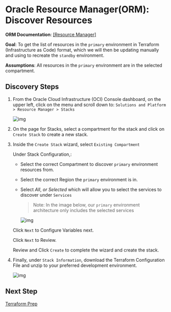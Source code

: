 # Oracle Resource Manager(ORM): Discover Resources
**ORM Documentation**: [[Resource Manager]](https://docs.oracle.com/en-us/iaas/Content/ResourceManager/Concepts/landing.htm)

**Goal**: To get the list of resources in the `primary` environment in Terraform (Infrastructure as Code) format, which we will then be updating manually and using to recreate the `standby` environment.

**Assumptions**: All resources in the `primary` environment are in the selected compartment.


## Discovery Steps
1. From the Oracle Cloud Infrastructure (OCI) Console dashboard, on the upper left, click on the menu and scroll down to:
 ``` Solutions and Platform > Resource Manager > Stacks ```

    ![img](./resources/location.PNG)

2. On the page for Stacks, select a compartment for the stack and click on ``` Create Stack``` to create a new stack.

3. Inside the `Create Stack` wizard, select `Existing Compartment`

    Under Stack Configuration,:
    + Select the correct Compartment to discover `primary` environment resources from.

    + Select the correct Region the `primary` environment is in.

    + Select _All_, *or* _Selected_ which will allow you to select the services to discover under `Services`

        > Note: In the image below, our `primary` environment architecture only includes the selected services

        ![img](./resources/createStack.PNG)

    Click `Next` to Configure Variables next.

    Click `Next` to Review.

    Review and Click `Create` to complete the wizard and create the stack.

4. Finally, under `Stack Information`, download the Terraform Configuration File and unzip to your preferred development environment.

    ![img](./resources/downloadConfiguration.PNG)
    
    
## Next Step 
[Terraform Prep](https://github.com/SunnyORCL/Iteam-DR-TF/blob/main/guides/replication_prep/terraform_prep.md)
